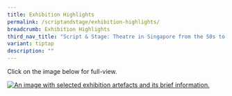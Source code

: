 ```yaml
---
title: Exhibition Highlights
permalink: /scriptandstage/exhibition-highlights/
breadcrumb: Exhibition Highlights
third_nav_title: "Script & Stage: Theatre in Singapore from the 50s to 80s"
variant: tiptap
description: ""
---
```

<p>Click on the image below for full-view.</p>

<a href="/images/event-images/script-and-stage-onsite/script-and-stage-exhibition-highlights-1-high.jpg"><img srcset="/images/event-images/script-and-stage-onsite/script-and-stage-exhibition-highlights-1-low_400w.jpg 400w, /images/event-images/script-and-stage-onsite/script-and-stage-exhibition-highlights-1-low_1000w.jpg 1000w" sizes="(max-width: 500px) 40vw, 100vw" height="522" width="1000" src="/images/event-images/script-and-stage-onsite/script-and-stage-exhibition-highlights-1-low_400w.jpg" alt="An image with selected exhibition artefacts and its brief information."></a>